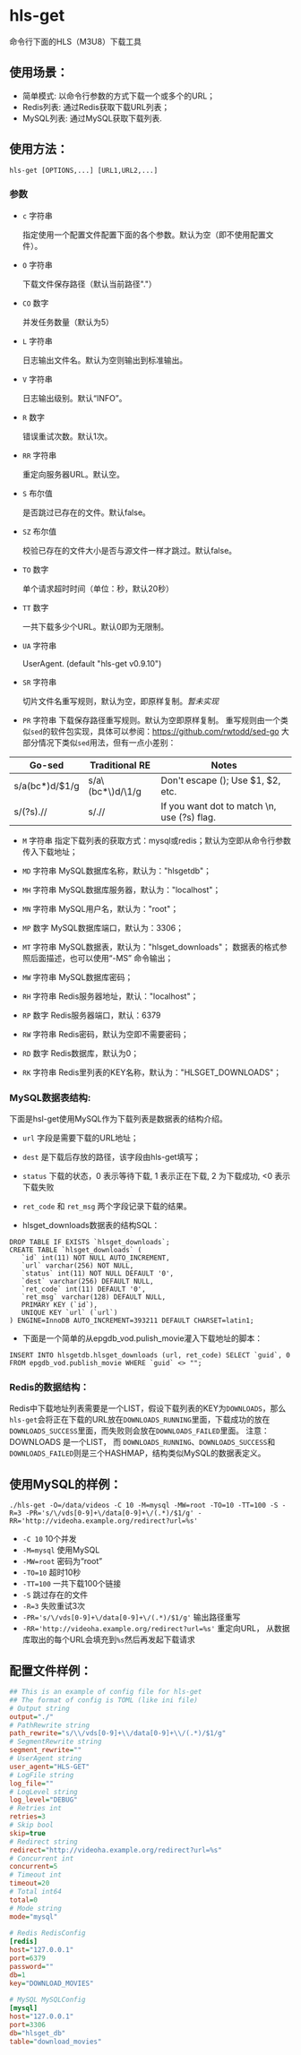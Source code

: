 # hls-get
   命令行下面的HLS（M3U8）下载工具

## 使用场景：

   * 简单模式: 以命令行参数的方式下载一个或多个的URL；
   * Redis列表: 通过Redis获取下载URL列表；
   * MySQL列表: 通过MySQL获取下载列表.

## 使用方法：
```shell
hls-get [OPTIONS,...] [URL1,URL2,...]
```
### 参数
- `c` 字符串

  指定使用一个配置文件配置下面的各个参数。默认为空（即不使用配置文件）。
- `O` 字符串

  下载文件保存路径（默认当前路径"."）
- `CO` 数字

  并发任务数量（默认为5）
- `L` 字符串

  日志输出文件名。默认为空则输出到标准输出。
- `V` 字符串

  日志输出级别。默认“INFO”。
- `R` 数字

  错误重试次数。默认1次。
- `RR` 字符串

  重定向服务器URL。默认空。
- `S`  布尔值

  是否跳过已存在的文件。默认false。
- `SZ` 布尔值

  校验已存在的文件大小是否与源文件一样才跳过。默认false。
- `TO` 数字

  单个请求超时时间（单位：秒，默认20秒）
- `TT` 数字

  一共下载多少个URL。默认0即为无限制。
- `UA` 字符串

  UserAgent. (default "hls-get v0.9.10")
- `SR` 字符串

  切片文件名重写规则，默认为空，即原样复制。*暂未实现*
- `PR` 字符串
  下载保存路径重写规则。默认为空即原样复制。
  重写规则由一个类似`sed`的软件包实现，具体可以参阅：https://github.com/rwtodd/sed-go
  大部分情况下类似`sed`用法，但有一点小差别：

| Go-sed         | Traditional RE     | Notes                                    |
| -------------- | ------------------ | ---------------------------------------- |
| s/a(bc*)d/$1/g | s/a\\(bc*\\)d/\1/g | Don't escape (); Use $1, $2, etc.        |
| s/(?s).//      | s/.//              | If you want dot to match \n, use (?s) flag. |

- `M` 字符串
  指定下载列表的获取方式：mysql或redis；默认为空即从命令行参数传入下载地址；

- `MD` 字符串
  MySQL数据库名称，默认为："hlsgetdb"；
- `MH` 字符串
  MySQL数据库服务器，默认为："localhost"；
- `MN` 字符串
  MySQL用户名，默认为："root"；
- `MP` 数字
  MySQL数据库端口，默认为：3306；
- `MT` 字符串
  MySQL数据表，默认为："hlsget_downloads"；
  数据表的格式参照后面描述，也可以使用“-MS” 命令输出；
- `MW` 字符串
  MySQL数据库密码；


- `RH` 字符串
  Redis服务器地址，默认："localhost"；
- `RP` 数字
  Redis服务器端口，默认：6379
- `RW` 字符串
  Redis密码，默认为空即不需要密码；
- `RD` 数字
  Redis数据库，默认为0；
- `RK` 字符串
  Redis里列表的KEY名称，默认为："HLSGET_DOWNLOADS"；

### MySQL数据表结构:

  下面是hsl-get使用MySQL作为下载列表是数据表的结构介绍。

  - `url` 字段是需要下载的URL地址；

  - `dest` 是下载后存放的路径，该字段由hls-get填写；

  - `status` 下载的状态，0 表示等待下载, 1 表示正在下载, 2 为下载成功, <0 表示下载失败

  - `ret_code` 和 `ret_msg` 两个字段记录下载的结果。

  - hlsget_downloads数据表的结构SQL：
```mysql
DROP TABLE IF EXISTS `hlsget_downloads`;
CREATE TABLE `hlsget_downloads` (
   `id` int(11) NOT NULL AUTO_INCREMENT,
   `url` varchar(256) NOT NULL,
   `status` int(11) NOT NULL DEFAULT '0',
   `dest` varchar(256) DEFAULT NULL,
   `ret_code` int(11) DEFAULT '0',
   `ret_msg` varchar(128) DEFAULT NULL,
   PRIMARY KEY (`id`),
   UNIQUE KEY `url` (`url`)
) ENGINE=InnoDB AUTO_INCREMENT=393211 DEFAULT CHARSET=latin1;
```
  - 下面是一个简单的从epgdb_vod.pulish_movie灌入下载地址的脚本：
```mysql
INSERT INTO hlsgetdb.hlsget_downloads (url, ret_code) SELECT `guid`, 0 FROM epgdb_vod.publish_movie WHERE `guid` <> "";
```
### Redis的数据结构：

Redis中下载地址列表需要是一个LIST，假设下载列表的KEY为`DOWNLOADS`，那么`hls-get`会将正在下载的URL放在`DOWNLOADS_RUNNING`里面，下载成功的放在`DOWNLOADS_SUCCESS`里面，而失败则会放在`DOWNLOADS_FAILED`里面。
注意： DOWNLOADS 是一个LIST， 而 `DOWNLOADS_RUNNING`、`DOWNLOADS_SUCCESS`和`DOWNLOADS_FAILED`则是三个HASHMAP，结构类似MySQL的数据表定义。

## 使用MySQL的样例：
```shell
./hls-get -O=/data/videos -C 10 -M=mysql -MW=root -TO=10 -TT=100 -S -R=3 -PR='s/\/vds[0-9]+\/data[0-9]+\/(.*)/$1/g' -RR='http://videoha.example.org/redirect?url=%s'
```
- `-C 10` 10个并发
- `-M=mysql` 使用MySQL
- `-MW=root` 密码为“root”
- `-TO=10` 超时10秒
- `-TT=100` 一共下载100个链接
- `-S` 跳过存在的文件
- `-R=3` 失败重试3次
- `-PR='s/\/vds[0-9]+\/data[0-9]+\/(.*)/$1/g'` 输出路径重写
- `-RR='http://videoha.example.org/redirect?url=%s'` 重定向URL， 从数据库取出的每个URL会填充到`%s`然后再发起下载请求

## 配置文件样例：
```ini
## This is an example of config file for hls-get
## The format of config is TOML (like ini file)
# Output string
output="./"
# PathRewrite string
path_rewrite="s/\\/vds[0-9]+\\/data[0-9]+\\/(.*)/$1/g"
# SegmentRewrite string
segment_rewrite=""
# UserAgent string
user_agent="HLS-GET"
# LogFile string
log_file=""
# LogLevel string
log_level="DEBUG"
# Retries int
retries=3
# Skip bool
skip=true
# Redirect string
redirect="http://videoha.example.org/redirect?url=%s"
# Concurrent int
concurrent=5
# Timeout int
timeout=20
# Total int64
total=0
# Mode string
mode="mysql"
 
# Redis RedisConfig
[redis]
host="127.0.0.1"
port=6379
password=""
db=1
key="DOWNLOAD_MOVIES"
    
# MySQL MySQLConfig
[mysql]
host="127.0.0.1"
port=3306
db="hlsget_db"
table="download_movies"
```